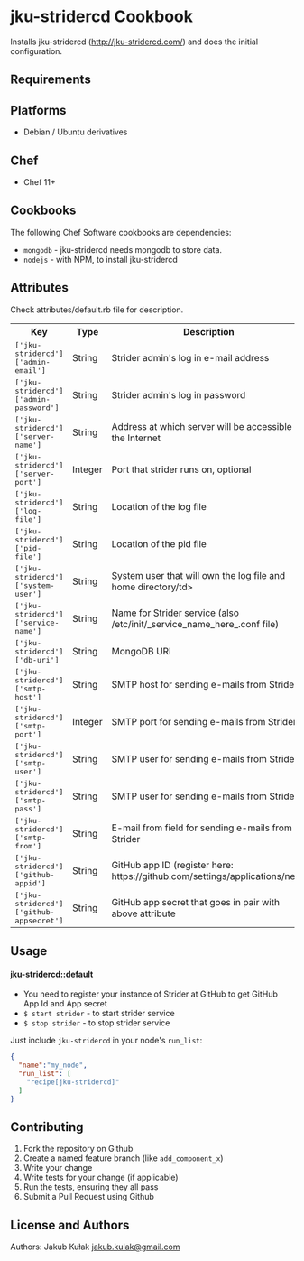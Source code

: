 jku-stridercd Cookbook
==================

Installs jku-stridercd (http://jku-stridercd.com/) and does the initial configuration.

Requirements
------------

## Platforms

* Debian / Ubuntu derivatives

## Chef

* Chef 11+

## Cookbooks

The following Chef Software cookbooks are dependencies:

- `mongodb` - jku-stridercd needs mongodb to store data.
- `nodejs` - with NPM, to install jku-stridercd

Attributes
----------

Check attributes/default.rb file for description.

<table>
  <tr>
    <th>Key</th>
    <th>Type</th>
    <th>Description</th>
    <th>Default</th>
  </tr>
  <tr>
    <td><tt>['jku-stridercd']['admin-email']</tt></td>
    <td>String</td>
    <td>Strider admin's log in e-mail address</td>
    <td><tt>admin@your_servers_fqdn</tt></td>
  </tr>
  <tr>
    <td><tt>['jku-stridercd']['admin-password']</tt></td>
    <td>String</td>
    <td>Strider admin's log in password</td>
    <td><tt>password</tt></td>
  </tr>
  <tr>
    <td><tt>['jku-stridercd']['server-name']</tt></td>
    <td>String</td>
    <td>Address at which server will be accessible on the Internet</td>
    <td><tt>Your server's fqdn</tt></td>
  </tr>
    <td><tt>['jku-stridercd']['server-port']</tt></td>
    <td>Integer</td>
    <td>Port that strider runs on, optional</td>
    <td><tt>8001</tt></td>
  </tr>
    <td><tt>['jku-stridercd']['log-file']</tt></td>
    <td>String</td>
    <td>Location of the log file</td>
    <td><tt>/var/log/strider.sys.log</tt></td>
  </tr>
    <td><tt>['jku-stridercd']['pid-file']</tt></td>
    <td>String</td>
    <td>Location of the pid file</td>
    <td><tt>/tmp/strider.pid</tt></td>
  </tr>
    <td><tt>['jku-stridercd']['system-user']</tt></td>
    <td>String</td>
    <td>System user that will own the log file and home directory/td>
    <td><tt>strider</tt></td>
  </tr>
    <td><tt>['jku-stridercd']['service-name']</tt></td>
    <td>String</td>
    <td>Name for Strider service (also /etc/init/_service_name_here_.conf file)</td>
    <td><tt>strider</tt></td>
  </tr>
    <td><tt>['jku-stridercd']['db-uri']</tt></td>
    <td>String</td>
    <td>MongoDB URI</td>
    <td><tt>mongodb://localhost/strider-foss</tt></td>
  </tr>
    <td><tt>['jku-stridercd']['smtp-host']</tt></td>
    <td>String</td>
    <td>SMTP host for sending e-mails from Strider</td>
    <td><tt>nil</tt></td>
  </tr>
    <td><tt>['jku-stridercd']['smtp-port']</tt></td>
    <td>Integer</td>
    <td>SMTP port for sending e-mails from Strider</td>
    <td><tt>587</tt></td>
  </tr>
    <td><tt>['jku-stridercd']['smtp-user']</tt></td>
    <td>String</td>
    <td>SMTP user for sending e-mails from Strider</td>
    <td><tt>nil</tt></td>
  </tr>
    <td><tt>['jku-stridercd']['smtp-pass']</tt></td>
    <td>String</td>
    <td>SMTP user for sending e-mails from Strider</td>
    <td><tt>nil</tt></td>
  </tr>
    <td><tt>['jku-stridercd']['smtp-from']</tt></td>
    <td>String</td>
    <td>E-mail from field for sending e-mails from Strider</td>
    <td><tt>Strider from your_servers_fqdn</tt></td>
  </tr>
    <td><tt>['jku-stridercd']['github-appid']</tt></td>
    <td>String</td>
    <td>GitHub app ID (register here: https://github.com/settings/applications/new)</td>
    <td><tt>nil</tt></td>
  </tr>
    <td><tt>['jku-stridercd']['github-appsecret']</tt></td>
    <td>String</td>
    <td>GitHub app secret that goes in pair with above attribute</td>
    <td><tt>nil</tt></td>
  </tr>
</table>

Usage
-----
#### jku-stridercd::default

* You need to register your instance of Strider at GitHub to get GitHub App Id and App secret
* `$ start strider` - to start strider service
* `$ stop strider` - to stop strider service

Just include `jku-stridercd` in your node's `run_list`:

```json
{
  "name":"my_node",
  "run_list": [
    "recipe[jku-stridercd]"
  ]
}
```

Contributing
------------

1. Fork the repository on Github
2. Create a named feature branch (like `add_component_x`)
3. Write your change
4. Write tests for your change (if applicable)
5. Run the tests, ensuring they all pass
6. Submit a Pull Request using Github

License and Authors
-------------------
Authors: Jakub Kułak <jakub.kulak@gmail.com>
